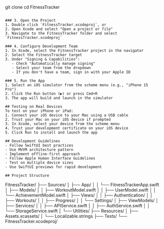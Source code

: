 git clone <repository-url>
cd FitnessTracker
```

### 3. Open the Project
1. Double click `FitnessTracker.xcodeproj`, or
2. Open Xcode and select "Open a project or file"
3. Navigate to the FitnessTracker folder and select `FitnessTracker.xcodeproj`

### 4. Configure Development Team
1. In Xcode, select the FitnessTracker project in the navigator
2. Select the FitnessTracker target
3. Under "Signing & Capabilities":
   - Check "Automatically manage signing"
   - Select your team from the dropdown
   - If you don't have a team, sign in with your Apple ID

### 5. Run the App
1. Select an iOS simulator from the scheme menu (e.g., "iPhone 15 Pro")
2. Click the Run button (▶️) or press Cmd+R
3. The app will build and launch in the simulator

## Testing on Real Devices
To test on your iPhone or iPad:
1. Connect your iOS device to your Mac using a USB cable
2. Trust your Mac on your iOS device if prompted
3. In Xcode, select your device from the scheme menu
4. Trust your development certificate on your iOS device
5. Click Run to install and launch the app

## Development Guidelines
- Follow SwiftUI best practices
- Use MVVM architecture pattern
- Implement offline-first approach
- Follow Apple Human Interface Guidelines
- Test on multiple device sizes
- Use SwiftUI previews for rapid development

## Project Structure
```
FitnessTracker/
├── Sources/
│   ├── App/
│   │   └── FitnessTrackerApp.swift
│   ├── Models/
│   │   ├── WorkoutModel.swift
│   │   ├── UserModel.swift
│   │   └── AchievementModel.swift
│   ├── Views/
│   │   ├── Authentication/
│   │   ├── Workouts/
│   │   ├── Progress/
│   │   └── Settings/
│   ├── ViewModels/
│   ├── Services/
│   │   ├── APIService.swift
│   │   ├── AuthService.swift
│   │   └── StorageService.swift
│   └── Utilities/
├── Resources/
│   ├── Assets.xcassets/
│   └── Localizable.strings
├── Tests/
└── FitnessTracker.xcodeproj/